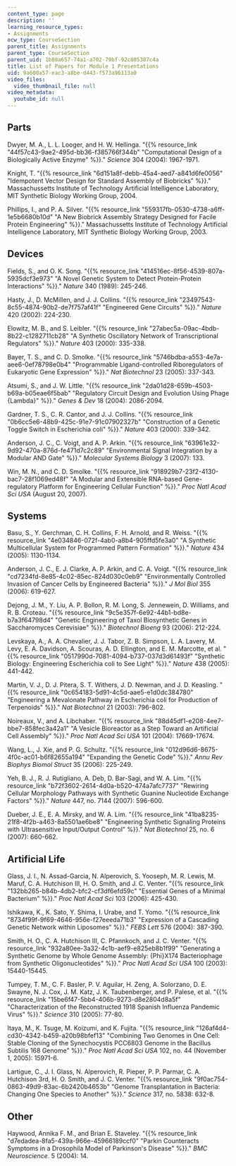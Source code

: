 ```yaml
---
content_type: page
description: ''
learning_resource_types:
- Assignments
ocw_type: CourseSection
parent_title: Assignments
parent_type: CourseSection
parent_uid: 1b88a657-74a1-a702-79bf-92c805387c4a
title: List of Papers for Module 1 Presentations
uid: 9a600a57-eac3-a8be-d443-f573a96113a0
video_files:
  video_thumbnail_file: null
video_metadata:
  youtube_id: null
---
```


Parts
-----

Dwyer, M. A., L. L. Looger, and H. W. Hellinga. "{{% resource_link "44f57c43-9ae2-495d-bb36-f385766f344b" "Computational Design of a Biologically Active Enzyme" %}}." _Science_ 304 (2004): 1967-1971.

Knight, T. "{{% resource_link "6d151a8f-debb-45a4-aed7-a841d6fe0056" "Idempotent Vector Design for Standard Assembly of Biobricks" %}}." Massachussetts Institute of Technology Artificial Intelligence Laboratory, MIT Synthetic Biology Working Group, 2004.

Phillips, I., and P. A. Silver. "{{% resource_link "559317fb-0530-4738-a6ff-1e5b6680b10d" "A New Biobrick Assembly Strategy Designed for Facile Protein Engineering" %}}." Massachussetts Institute of Technology Artificial Intelligence Laboratory, MIT Synthetic Biology Working Group, 2003.

Devices
-------

Fields, S., and O. K. Song. "{{% resource_link "414516ec-8f56-4539-807a-5935dcf3e973" "A Novel Genetic System to Detect Protein-Protein Interactions" %}}." _Nature_ 340 (1989): 245-246.

Hasty, J., D. McMillen, and J. J. Collins. "{{% resource_link "23497543-8c55-4874-90b2-de7f757af41f" "Engineered Gene Circuits" %}}." _Nature_ 420 (2002): 224-230.

Elowitz, M. B., and S. Leibler. "{{% resource_link "27abec5a-09ac-4bdb-8b22-c1282711cb28" "A Synthetic Oscillatory Network of Transcriptional Regulators" %}}." _Nature_ 403 (2000): 335-338.

Bayer, T. S., and C. D. Smolke. "{{% resource_link "5746bdba-a553-4e7a-aee6-0ef78798e0b4" "Programmable Ligand-controlled Riboregulators of Eukaryotic Gene Expression" %}}." _Nat Biotechnol_ 23 (2005): 337-343.

Atsumi, S., and J. W. Little. "{{% resource_link "2da01d28-659b-4503-b69a-b05eae6f5bab" "Regulatory Circuit Design and Evolution Using Phage {Lambda}" %}}." _Genes & Dev_ 18 (2004): 2086-2094.

Gardner, T. S., C. R. Cantor, and J. J. Collins. "{{% resource_link "0b6cc5e6-48b9-425c-91e7-91c07902327b" "Construction of a Genetic Toggle Switch in Escherichia coli" %}}." _Nature_ 403 (2000): 339-342.

Anderson, J. C., C. Voigt, and A. P. Arkin. "{{% resource_link "63961e32-9d92-470a-876d-fe471d7c2c89" "Environmental Signal Integration by a Modular AND Gate" %}}." _Molecular Systems Biology_ 3 (2007): 133.

Win, M. N., and C. D. Smolke. "{{% resource_link "918929b7-23f2-4130-bac7-28f1069ed48f" "A Modular and Extensible RNA-based Gene-regulatory Platform for Engineering Cellular Function" %}}." _Proc Natl Acad Sci USA_ (August 20, 2007).

Systems
-------

Basu, S., Y. Gerchman, C. H. Collins, F. H. Arnold, and R. Weiss. "{{% resource_link "4e034846-072f-4ab0-a8b4-905ffd5fe3a0" "A Synthetic Multicellular System for Programmed Pattern Formation" %}}." _Nature_ 434 (2005): 1130-1134.

Anderson, J. C., E. J. Clarke, A. P. Arkin, and C. A. Voigt. "{{% resource_link "cd7234fd-8e85-4c02-85ec-824d030c0eb9" "Environmentally Controlled Invasion of Cancer Cells by Engineered Bacteria" %}}." _J Mol Biol_ 355 (2006): 619-627.

Dejong, J. M., Y. Liu, A. P. Bollon, R. M. Long, S. Jennewein, D. Williams, and R. B. Croteau. "{{% resource_link "9c5e357f-6e92-44b1-bd8e-b7a3f64798d4" "Genetic Engineering of Taxol Biosynthetic Genes in Saccharomyces Cerevisiae" %}}." _Biotechnol Bioeng_ 93 (2006): 212-224.

Levskaya, A., A. A. Chevalier, J. J. Tabor, Z. B. Simpson, L. A. Lavery, M. Levy, E. A. Davidson, A. Scouras, A. D. Ellington, and E. M. Marcotte, et al. "{{% resource_link "0517990d-7081-4094-b737-037d3d61493f" "Synthetic Biology: Engineering Escherichia coli to See Light" %}}." _Nature_ 438 (2005): 441-442.

Martin, V. J., D. J. Pitera, S. T. Withers, J. D. Newman, and J. D. Keasling. "{{% resource_link "0c654183-5d91-4c5d-aae5-e1d0dc384780" "Engineering a Mevalonate Pathway in Escherichia coli for Production of Terpenoids" %}}." _Nat Biotechnol_ 21 (2003): 796-802.

Noireaux, V., and A. Libchaber. "{{% resource_link "88d45df1-e208-4ee7-bbe7-858fec3a42a1" "A Vesicle Bioreactor as a Step Toward an Artificial Cell Assembly" %}}." _Proc Natl Acad Sci USA_ 101 (2004): 17669-17674.

Wang, L., J. Xie, and P. G. Schultz. "{{% resource_link "012d96d6-8675-4f0c-ac01-b6f82655a194" "Expanding the Genetic Code" %}}." _Annu Rev Biophys Biomol Struct_ 35 (2006): 225-249.

Yeh, B. J., R. J. Rutigliano, A. Deb, D. Bar-Sagi, and W. A. Lim. "{{% resource_link "b72f3602-2614-4d0a-b520-474a7afc7737" "Rewiring Cellular Morphology Pathways with Synthetic Guanine Nucleotide Exchange Factors" %}}." _Nature_ 447, no. 7144 (2007): 596-600.

Dueber, J. E., E. A. Mirsky, and W. A. Lim. "{{% resource_link "41ba8235-21f8-4f2b-a463-8a5501ae6be8" "Engineering Synthetic Signaling Proteins with Ultrasensitive Input/Output Control" %}}." _Nat Biotechnol_ 25, no. 6 (2007): 660-662.

Artificial Life
---------------

Glass, J. I., N. Assad-Garcia, N. Alperovich, S. Yooseph, M. R. Lewis, M. Maruf, C. A. Hutchison III, H. O. Smith, and J. C. Venter. "{{% resource_link "132bb265-b84b-4db2-bfc2-cf3df6efd59c" "Essential Genes of a Minimal Bacterium" %}}." _Proc Natl Acad Sci_ 103 (2006): 425-430.

Ishikawa, K., K. Sato, Y. Shima, I. Urabe, and T. Yomo. "{{% resource_link "8734f99f-9f69-4646-956e-f27eeeda71b3" "Expression of a Cascading Genetic Network within Liposomes" %}}." _FEBS Lett_ 576 (2004): 387-390.

Smith, H. O., C. A. Hutchison III, C. Pfannkoch, and J. C. Venter. "{{% resource_link "932a80ee-3a32-4c1b-aef9-e825eb8b1f99" "Generating a Synthetic Genome by Whole Genome Assembly: {Phi}X174 Bacteriophage from Synthetic Oligonucleotides" %}}." _Proc Natl Acad Sci USA_ 100 (2003): 15440-15445.

Tumpey, T. M., C. F. Basler, P. V. Aguilar, H. Zeng, A. Solorzano, D. E. Swayne, N. J. Cox, J. M. Katz, J. K. Taubenberger, and P. Palese, et al. "{{% resource_link "15be6f47-5bb4-406b-9273-d8e2804d8a5f" "Characterization of the Reconstructed 1918 Spanish Influenza Pandemic Virus" %}}." _Science_ 310 (2005): 77-80.

Itaya, M., K. Tsuge, M. Koizumi, and K. Fujita. "{{% resource_link "126af4d4-cd30-4342-b459-a20b98bfef13" "Combining Two Genomes in One Cell: Stable Cloning of the Synechocystis PCC6803 Genome in the Bacillus Subtilis 168 Genome" %}}." _Proc Natl Acad Sci USA_ 102, no. 44 (November 1, 2005): 15971-6.

Lartigue, C., J. I. Glass, N. Alperovich, R. Pieper, P. P. Parmar, C. A. Hutchison 3rd, H. O. Smith, and J. C. Venter. "{{% resource_link "9f0ac754-0863-49d9-83ac-6b2420b4653b" "Genome Transplantation in Bacteria: Changing One Species to Another" %}}." _Science_ 317, no. 5838: 632-8.

Other
-----

Haywood, Annika F. M., and Brian E. Staveley. "{{% resource_link "d7edadea-8fa5-439a-966e-45966189ccf0" "Parkin Counteracts Symptoms in a Drosophila Model of Parkinson's Disease" %}}." _BMC Neuroscience_. 5 (2004): 14.